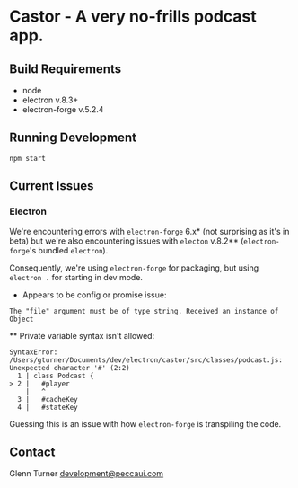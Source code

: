 # Castor - A very no-frills podcast app.

## Build Requirements

- node
- electron v.8.3+
- electron-forge v.5.2.4

## Running Development

```
npm start
```

## Current Issues

### Electron 

We're encountering errors with `electron-forge` 6.x* (not surprising as it's in beta) but we're also encountering issues with `electon` v.8.2** (`electron-forge`'s bundled `electron`).

Consequently, we're using `electron-forge` for packaging, but using `electron .` for starting in dev mode.

* Appears to be config or promise issue:

```
The "file" argument must be of type string. Received an instance of Object
```

** Private variable syntax isn't allowed:

```
SyntaxError: /Users/gturner/Documents/dev/electron/castor/src/classes/podcast.js: Unexpected character '#' (2:2)
  1 | class Podcast {
> 2 |   #player
    |   ^
  3 |   #cacheKey
  4 |   #stateKey
```

Guessing this is an issue with how `electron-forge` is transpiling the code.

## Contact

Glenn Turner
development@peccaui.com
